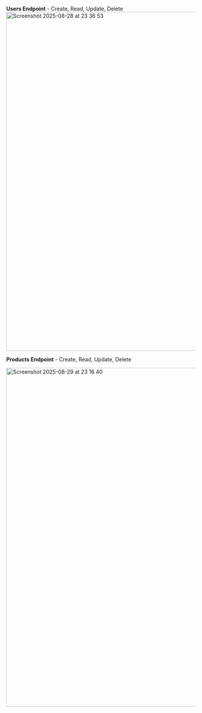 **Users Endpoint** - Create, Read, Update, Delete
<img width="1440" height="900" alt="Screenshot 2025-08-28 at 23 36 53" src="https://github.com/user-attachments/assets/325f5817-c1f8-492c-8154-2ec653a99e8b" />

**Products Endpoint** - Create, Read, Update, Delete

<img width="1440" height="900" alt="Screenshot 2025-08-29 at 23 16 40" src="https://github.com/user-attachments/assets/79a79746-7985-44e3-85df-6a98193e25fc" />
